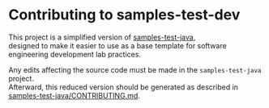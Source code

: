 # Contributing to samples-test-dev

This project is a simplified version of [samples-test-java](https://github.com/javiertuya/samples-test-java),  
designed to make it easier to use as a base template for software engineering development lab practices.

Any edits affecting the source code must be made in the `samples-test-java` project.  
Afterward, this reduced version should be generated as described in  
[samples-test-java/CONTRIBUTING.md](https://github.com/javiertuya/samples-test-java/blob/main/CONTRIBUTING.md).
